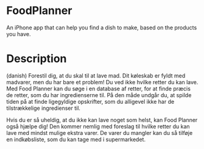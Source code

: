 # FoodPlanner
An iPhone app that can help you find a dish to make, based on the products you have.

# Description 
(danish)
Forestil dig, at du skal til at lave mad. Dit køleskab er fyldt med madvarer, men du har bare et problem! Du ved ikke hvilke retter du kan lave. Med Food Planner kan du søge i en database af retter, for at finde præcis de retter, som du har ingredienserne til. På den måde undgår du, at spilde tiden på at finde ligegyldige opskrifter, som du alligevel ikke har de tilstrækkelige ingredienser til.

Hvis du er så uheldig, at du ikke kan lave noget som helst, kan Food Planner også hjælpe dig! Den kommer nemlig med foreslag til hvilke retter du kan lave med mindst mulige ekstra varer. De varer du mangler kan du så tilføje en indkøbsliste, som du kan tage med i supermarkedet.
